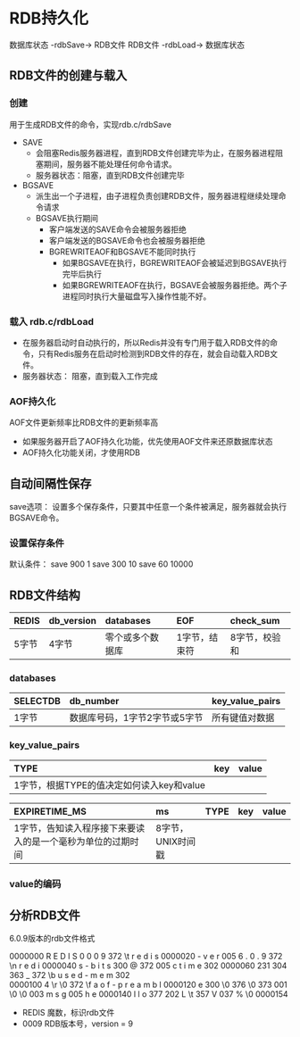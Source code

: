# RDB持久化

数据库状态 -rdbSave-&gt; RDB文件 RDB文件 -rdbLoad-&gt; 数据库状态

## RDB文件的创建与载入

### 创建

用于生成RDB文件的命令，实现rdb.c/rdbSave

* SAVE
  * 会阻塞Redis服务器进程，直到RDB文件创建完毕为止，在服务器进程阻塞期间，服务器不能处理任何命令请求。
  * 服务器状态：阻塞，直到RDB文件创建完毕
* BGSAVE
  * 派生出一个子进程，由子进程负责创建RDB文件，服务器进程继续处理命令请求
  * BGSAVE执行期间
    * 客户端发送的SAVE命令会被服务器拒绝
    * 客户端发送的BGSAVE命令也会被服务器拒绝
    * BGREWRITEAOF和BGSAVE不能同时执行
      * 如果BGSAVE在执行，BGREWRITEAOF会被延迟到BGSAVE执行完毕后执行
      * 如果BGREWRITEAOF在执行，BGSAVE会被服务器拒绝。两个子进程同时执行大量磁盘写入操作性能不好。

### 载入 rdb.c/rdbLoad

* 在服务器启动时自动执行的，所以Redis并没有专门用于载入RDB文件的命令，只有Redis服务在启动时检测到RDB文件的存在，就会自动载入RDB文件。
* 服务器状态： 阻塞，直到载入工作完成

### AOF持久化

AOF文件更新频率比RDB文件的更新频率高

* 如果服务器开启了AOF持久化功能，优先使用AOF文件来还原数据库状态
* AOF持久化功能关闭，才使用RDB

## 自动间隔性保存

save选项： 设置多个保存条件，只要其中任意一个条件被满足，服务器就会执行BGSAVE命令。

### 设置保存条件

默认条件： save 900 1 save 300 10 save 60 10000

## RDB文件结构

| REDIS | db\_version | databases | EOF | check\_sum |
| :--- | :--- | :--- | :--- | :--- |
| 5字节 | 4字节 | 零个或多个数据库 | 1字节，结束符 | 8字节，校验和 |

### databases

| SELECTDB | db\_number | key\_value\_pairs |
| :--- | :--- | :--- |
| 1字节 | 数据库号码，1字节2字节或5字节 | 所有键值对数据 |

### key\_value\_pairs

| TYPE | key | value |
| :--- | :--- | :--- |
| 1字节，根据TYPE的值决定如何读入key和value |  |  |

| EXPIRETIME\_MS | ms | TYPE | key | value |
| :--- | :--- | :--- | :--- | :--- |
| 1字节，告知读入程序接下来要读入的是一个毫秒为单位的过期时间 | 8字节，UNIX时间戳 |  |  |  |

### value的编码

## 分析RDB文件

6.0.9版本的rdb文件格式

0000000 R E D I S 0 0 0 9 372 \t r e d i s 0000020 - v e r 005 6 . 0 . 9 372 \n r e d i 0000040 s - b i t s 300 @ 372 005 c t i m e 302 0000060 231 304 363 \_ 372 \b u s e d - m e m 302  
0000100 4 \r \0 372 \f a o f - p r e a m b l 0000120 e 300 \0 376 \0 373 001 \0 \0 003 m s g 005 h e 0000140 l l o 377 202 L \t 357 V 037 % \0 0000154

* REDIS 魔数，标识rdb文件
* 0009 RDB版本号，version = 9

